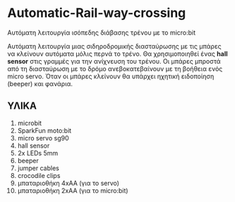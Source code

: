 # Automatic-Rail-way-crossing
Αυτόματη λειτουργία ισόπεδης διάβασης τρένου με το micro:bit

Αυτόματη λειτουργία μιας σιδηροδρομικής διασταύρωσης με τις μπάρες να κλείνουν αυτόματα μόλις περνά το τρένο.
Θα χρησιμοποιηθεί ένας **hall sensor** στις γραμμές για την ανίχνευση του τρένου.
Οι μπάρες μπροστά από τη διασταύρωση με το δρόμο ανεβοκατεβαίνουν με τη βοήθεια ενός micro servo.
Όταν οι μπάρες κλείνουν θα υπάρχει ηχητική ειδοποίηση (beeper) και φανάρια.
## ΥΛΙΚΑ 
   1. microbit
   2. SparkFun moto:bit
   3. micro servo sg90
   4. hall sensor
   5. 2x LEDs 5mm
   6. beeper
   7. jumper cables
   8. crocodile clips
   9. μπαταριοθήκη 4xAA (για το servo)
  10. μπαταριοθήκη 2xAA (για το micro:bit)

